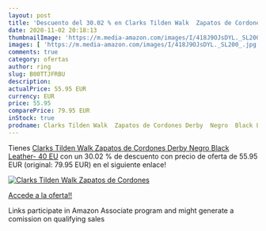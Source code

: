 ```yaml
---
layout: post
title: 'Descuento del 30.02 % en Clarks Tilden Walk  Zapatos de Cordones '
date: 2020-11-02 20:18:13
thumbnailImage: 'https://m.media-amazon.com/images/I/418J9OJsDYL._SL200_.jpg'
images: [ 'https://m.media-amazon.com/images/I/418J9OJsDYL._SL200_.jpg' ]
comments: true
category: ofertas
author: ring
slug: B00TTJFRBU
description:
actualPrice: 55.95 EUR
currency: EUR
price: 55.95
comparePrice: 79.95 EUR
inStock: true
prodname: Clarks Tilden Walk  Zapatos de Cordones Derby  Negro  Black Leather-   40 EU
---
```


Tienes [Clarks Tilden Walk  Zapatos de Cordones Derby  Negro  Black Leather-   40 EU](https://www.amazon.es/dp/B00TTJFRBU/?tag=tolees-21) con un 30.02 % de descuento con precio de oferta de 55.95 EUR (original: 79.95 EUR) en el siguiente enlace!

[![Clarks Tilden Walk  Zapatos de Cordones ](https://m.media-amazon.com/images/I/418J9OJsDYL._SL200_.jpg)](https://www.amazon.es/dp/B00TTJFRBU/?tag=tolees-21)

[Accede a la oferta!!](https://www.amazon.es/dp/B00TTJFRBU/?tag=tolees-21)

Links participate in Amazon Associate program and might generate a comission on qualifying sales


